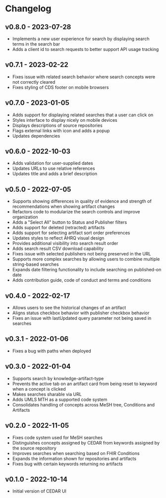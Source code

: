 # Changelog

## v0.8.0 - 2023-07-28

* Implements a new user experience for search by displaying search terms in the search bar
* Adds a client id to search requests to better support API usage tracking

## v0.7.1 - 2023-02-22

* Fixes issue with related search behavior where search concepts were not correctly cleared
* Fixes styling of CDS footer on mobile browsers

## v0.7.0 - 2023-01-05

* Adds support for displaying related searches that a user can click on
* Styles interface to display nicely on mobile devices
* Displays descriptions of source repositories
* Flags external links with icon and adds a popup
* Updates dependencies

## v0.6.0 - 2022-10-03

* Adds validation for user-supplied dates
* Updates URLs to use relative references
* Updates title and adds a brief description

## v0.5.0 - 2022-07-05

* Supports showing differences in quality of evidence and strength of recommendations when showing artifact changes
* Refactors code to modularize the search controls and improve organization
* Adds a "Select All" button to Status and Publisher filters
* Adds support for deleted (retracted) artifacts
* Adds support for selecting artifact sort order preferences
* Updates styles to reflect AHRQ visual design
* Provides additional visibility into search result order
* Adds search result CSV download capability
* Fixes issue with selected publishers not being preserved in the URL
* Supports more complex searches by allowing users to combine multiple string-based searches
* Expands date filtering functionality to include searching on published-on date
* Adds contribution guide, code of conduct and terms and conditions

## v0.4.0 - 2022-02-17

* Allows users to see the historical changes of an artifact
* Aligns status checkbox behavior with publisher checkbox behavior
* Fixes an issue with lastUpdated query parameter not being saved in searches

## v0.3.1 - 2022-01-06

* Fixes a bug with paths when deployed

## v0.3.0 - 2022-01-04

* Supports search by knowledge-artifact-type
* Prevents the active tab on an artifact card from being reset to keyword when a concept is clicked
* Makes searches sharable via URL
* Adds UMLS MTH as a supported code system
* Consolidates handling of concepts across MeSH tree, Conditions and Artifacts

## v0.2.0 - 2022-11-05

* Fixes code system used for MeSH searches
* Distinguishes concepts assigned by CEDAR from keywords assigned by the source repository
* Improves searches when searching based on FHIR Conditions
* Expands the information shown for repositories and artifacts
* Fixes bug with certain keywords returning no artifacts

## v0.1.0 - 2022-10-14

* Initial version of CEDAR UI
